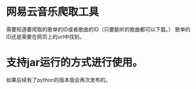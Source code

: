 # 网易云音乐爬取工具
需要知道要爬取的歌单的ID或者歌曲的ID（只要能听的歌曲都可以下载。）
歌单的ID还是需要在网页上的url中找到。

# 支持jar运行的方式进行使用。
如果后续有了python的版本我会再次发布的。
